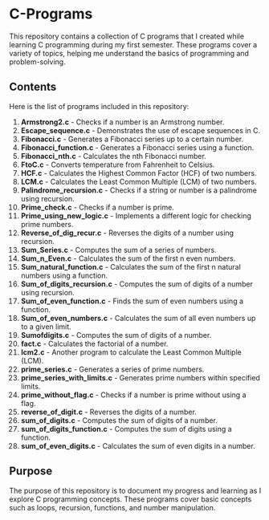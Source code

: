 # C-Programs

This repository contains a collection of C programs that I created while learning C programming during my first semester. These programs cover a variety of topics, helping me understand the basics of programming and problem-solving.

## Contents

Here is the list of programs included in this repository:

1. **Armstrong2.c** - Checks if a number is an Armstrong number.
2. **Escape_sequence.c** - Demonstrates the use of escape sequences in C.
3. **Fibonacci.c** - Generates a Fibonacci series up to a certain number.
4. **Fibonacci_function.c** - Generates a Fibonacci series using a function.
5. **Fibonacci_nth.c** - Calculates the nth Fibonacci number.
6. **FtoC.c** - Converts temperature from Fahrenheit to Celsius.
7. **HCF.c** - Calculates the Highest Common Factor (HCF) of two numbers.
8. **LCM.c** - Calculates the Least Common Multiple (LCM) of two numbers.
9. **Palindrome_recursion.c** - Checks if a string or number is a palindrome using recursion.
10. **Prime_check.c** - Checks if a number is prime.
11. **Prime_using_new_logic.c** - Implements a different logic for checking prime numbers.
12. **Reverse_of_dig_recur.c** - Reverses the digits of a number using recursion.
13. **Sum_Series.c** - Computes the sum of a series of numbers.
14. **Sum_n_Even.c** - Calculates the sum of the first n even numbers.
15. **Sum_natural_function.c** - Calculates the sum of the first n natural numbers using a function.
16. **Sum_of_digits_recursion.c** - Computes the sum of digits of a number using recursion.
17. **Sum_of_even_function.c** - Finds the sum of even numbers using a function.
18. **Sum_of_even_numbers.c** - Calculates the sum of all even numbers up to a given limit.
19. **Sumofdigits.c** - Computes the sum of digits of a number.
20. **fact.c** - Calculates the factorial of a number.
21. **lcm2.c** - Another program to calculate the Least Common Multiple (LCM).
22. **prime_series.c** - Generates a series of prime numbers.
23. **prime_series_with_limits.c** - Generates prime numbers within specified limits.
24. **prime_without_flag.c** - Checks if a number is prime without using a flag.
25. **reverse_of_digit.c** - Reverses the digits of a number.
26. **sum_of_digits.c** - Computes the sum of digits of a number.
27. **sum_of_digits_function.c** - Computes the sum of digits using a function.
28. **sum_of_even_digits.c** - Calculates the sum of even digits in a number.

## Purpose

The purpose of this repository is to document my progress and learning as I explore C programming concepts. These programs cover basic concepts such as loops, recursion, functions, and number manipulation.
